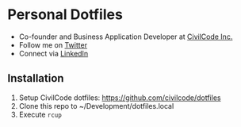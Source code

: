 # Personal Dotfiles

* Co-founder and Business Application Developer at [CivilCode Inc.](http://www.civilcode.io)
* Follow me on [Twitter](http://www.twitter.com/nicholasjhenry)
* Connect via [LinkedIn](http://ca.linkedin.com/in/nicholasjhenry)

## Installation

1. Setup CivilCode dotfiles: https://github.com/civilcode/dotfiles
2. Clone this repo to ~/Development/dotfiles.local
3. Execute `rcup`
